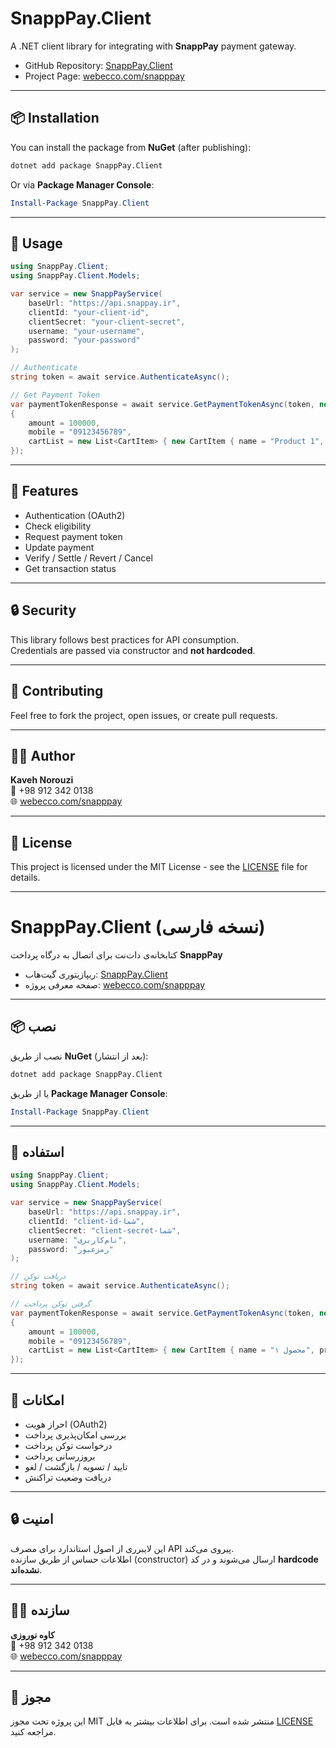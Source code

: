 # SnappPay.Client

A .NET client library for integrating with **SnappPay** payment gateway.

-   GitHub Repository:
    [SnappPay.Client](https://github.com/kavehnorouzi/SnappPay.Client)
-   Project Page: [webecco.com/snapppay](https://webecco.com/snapppay)

------------------------------------------------------------------------

## 📦 Installation

You can install the package from **NuGet** (after publishing):

``` bash
dotnet add package SnappPay.Client
```

Or via **Package Manager Console**:

``` powershell
Install-Package SnappPay.Client
```

------------------------------------------------------------------------

## 🚀 Usage

``` csharp
using SnappPay.Client;
using SnappPay.Client.Models;

var service = new SnappPayService(
    baseUrl: "https://api.snappay.ir",
    clientId: "your-client-id",
    clientSecret: "your-client-secret",
    username: "your-username",
    password: "your-password"
);

// Authenticate
string token = await service.AuthenticateAsync();

// Get Payment Token
var paymentTokenResponse = await service.GetPaymentTokenAsync(token, new PaymentTokenRequest
{
    amount = 100000,
    mobile = "09123456789",
    cartList = new List<CartItem> { new CartItem { name = "Product 1", price = 100000 } }
});
```

------------------------------------------------------------------------

## 📖 Features

-   Authentication (OAuth2)
-   Check eligibility
-   Request payment token
-   Update payment
-   Verify / Settle / Revert / Cancel
-   Get transaction status

------------------------------------------------------------------------

## 🔒 Security

This library follows best practices for API consumption.\
Credentials are passed via constructor and **not hardcoded**.

------------------------------------------------------------------------

## 🤝 Contributing

Feel free to fork the project, open issues, or create pull requests.

------------------------------------------------------------------------

## 👨‍💻 Author

**Kaveh Norouzi**\
📱 +98 912 342 0138\
🌐 [webecco.com/snapppay](https://webecco.com/snapppay)

------------------------------------------------------------------------

## 📄 License

This project is licensed under the MIT License - see the
[LICENSE](LICENSE) file for details.

------------------------------------------------------------------------

# SnappPay.Client (نسخه فارسی)

کتابخانه‌ی دات‌نت برای اتصال به درگاه پرداخت **SnappPay**

-   ریپازیتوری گیت‌هاب:
    [SnappPay.Client](https://github.com/kavehnorouzi/SnappPay.Client)
-   صفحه معرفی پروژه:
    [webecco.com/snapppay](https://webecco.com/snapppay)

------------------------------------------------------------------------

## 📦 نصب

نصب از طریق **NuGet** (بعد از انتشار):

``` bash
dotnet add package SnappPay.Client
```

یا از طریق **Package Manager Console**:

``` powershell
Install-Package SnappPay.Client
```

------------------------------------------------------------------------

## 🚀 استفاده

``` csharp
using SnappPay.Client;
using SnappPay.Client.Models;

var service = new SnappPayService(
    baseUrl: "https://api.snappay.ir",
    clientId: "client-id-شما",
    clientSecret: "client-secret-شما",
    username: "نام‌کاربری",
    password: "رمزعبور"
);

// دریافت توکن
string token = await service.AuthenticateAsync();

// گرفتن توکن پرداخت
var paymentTokenResponse = await service.GetPaymentTokenAsync(token, new PaymentTokenRequest
{
    amount = 100000,
    mobile = "09123456789",
    cartList = new List<CartItem> { new CartItem { name = "محصول ۱", price = 100000 } }
});
```

------------------------------------------------------------------------

## 📖 امکانات

-   احراز هویت (OAuth2)
-   بررسی امکان‌پذیری پرداخت
-   درخواست توکن پرداخت
-   بروزرسانی پرداخت
-   تایید / تسویه / بازگشت / لغو
-   دریافت وضعیت تراکنش

------------------------------------------------------------------------

## 🔒 امنیت

این لایبرری از اصول استاندارد برای مصرف API پیروی می‌کند.\
اطلاعات حساس از طریق سازنده (constructor) ارسال می‌شوند و در کد
**hardcode نشده‌اند**.

------------------------------------------------------------------------

## 👨‍💻 سازنده

**کاوه نوروزی**\
📱 +98 912 342 0138\
🌐 [webecco.com/snapppay](https://webecco.com/snapppay)

------------------------------------------------------------------------

## 📄 مجوز

این پروژه تحت مجوز MIT منتشر شده است. برای اطلاعات بیشتر به فایل
[LICENSE](LICENSE) مراجعه کنید.
